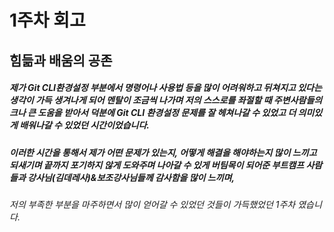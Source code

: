 # 1주차 회고
## 힘듦과 배움의 공존
##### 제가 Git CLI환경설정 부분에서 명령어나 사용법 등을 많이 어려워하고 뒤쳐지고 있다는 생각이 가득 생겨나게 되어 멘탈이 조금씩 나가며 저의 스스로를 좌절할 때 주변사람들의 크나 큰 도움을 받아서 덕분에 Git CLI 환경설정 문제를 잘 헤쳐나갈 수 있었고 더 의미있게 배워나갈 수 있었던 시간이었습니다.  
##### 이러한 시간을 통해서 제가 어떤 문제가 있는지, 어떻게 해결을 해야하는지 많이 느끼고 되새기며 끝까지 포기하지 않게 도와주며 나아갈 수 있게 버팀목이 되어준 부트캠프 사람들과 강사님(김데레사)&보조강사님들께 감사함을 많이 느끼며,  

*저의 부족한 부분을 마주하면서 많이 얻어갈 수 있었던 것들이 가득했었던 1주차 였습니다.*
